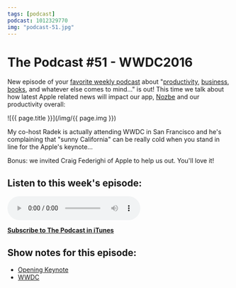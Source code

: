 ```yaml
---
tags: [podcast]
podcast: 1012329770
img: "podcast-51.jpg"
---
```


# The Podcast #51 - WWDC2016

New episode of your [favorite weekly podcast][p] about "[productivity](/productivity), [business](/business), [books](/books), and whatever else comes to mind..." is out! This time we talk about how latest Apple related news will impact our app, [Nozbe][n] and our productivity overall:

<!--More-->

![{{ page.title }}](/img/{{ page.img }})

My co-host Radek is actually attending WWDC in San Francisco and he's complaining that "sunny California" can be really cold when you stand in line for the Apple's keynote...

Bonus: we invited Craig Federighi of Apple to help us out. You'll love it!

## Listen to this week's episode:

<audio controls>
<source src="https://files.nozbe.com/podcast/051.mp3" type="audio/mpeg">
</audio>

**[Subscribe to The Podcast in iTunes][i]**

## Show notes for this episode:

  * [Opening Keynote](https://www.youtube.com/watch?v=n5jXg_NNiCA)
  * [WWDC](https://developer.apple.com/wwdc/)

[e]: /podcast-51
[p]: /podcast
[n]: https://michael.gratis/nozbe
[r]: https://michael.gratis/radex
[i]: https://michael.gratis/thepodcast